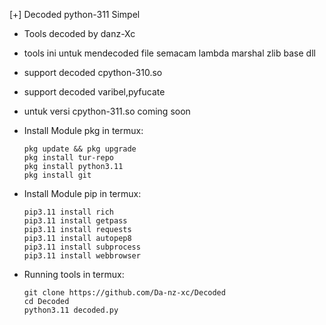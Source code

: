  [+] Decoded python-311 Simpel
 
- Tools decoded by danz-Xc
- tools ini untuk mendecoded file
  semacam lambda marshal zlib base dll
- support decoded cpython-310.so
- support decoded varibel,pyfucate
- untuk versi cpython-311.so coming soon

- Install Module pkg in termux:
  
      pkg update && pkg upgrade
      pkg install tur-repo
      pkg install python3.11
      pkg install git

- Install Module pip in termux:

      pip3.11 install rich
      pip3.11 install getpass
      pip3.11 install requests
      pip3.11 install autopep8
      pip3.11 install subprocess
      pip3.11 install webbrowser

- Running tools in termux:

      git clone https://github.com/Da-nz-xc/Decoded
      cd Decoded
      python3.11 decoded.py
